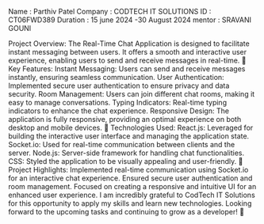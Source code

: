 Name : Parthiv Patel
Company : CODTECH IT SOLUTIONS
ID : CT06FWD389
Duration : 15 june 2024 -30 August 2024
mentor : SRAVANI GOUNI

Project Overview: The Real-Time Chat Application is designed to facilitate instant messaging between users. It offers a smooth and interactive user experience, enabling users to send and receive messages in real-time.
🔹 Key Features:
Instant Messaging: Users can send and receive messages instantly, ensuring seamless communication.
User Authentication: Implemented secure user authentication to ensure privacy and data security.
Room Management: Users can join different chat rooms, making it easy to manage conversations.
Typing Indicators: Real-time typing indicators to enhance the chat experience.
Responsive Design: The application is fully responsive, providing an optimal experience on both desktop and mobile devices.
🔹 Technologies Used:
React.js: Leveraged for building the interactive user interface and managing the application state.
Socket.io: Used for real-time communication between clients and the server.
Node.js: Server-side framework for handling chat functionalities.
CSS: Styled the application to be visually appealing and user-friendly.
🔹 Project Highlights:
Implemented real-time communication using Socket.io for an interactive chat experience.
Ensured secure user authentication and room management.
Focused on creating a responsive and intuitive UI for an enhanced user experience.
I am incredibly grateful to CodTech IT Solutions for this opportunity to apply my skills and learn new technologies. Looking forward to the upcoming tasks and continuing to grow as a developer! 🚀
